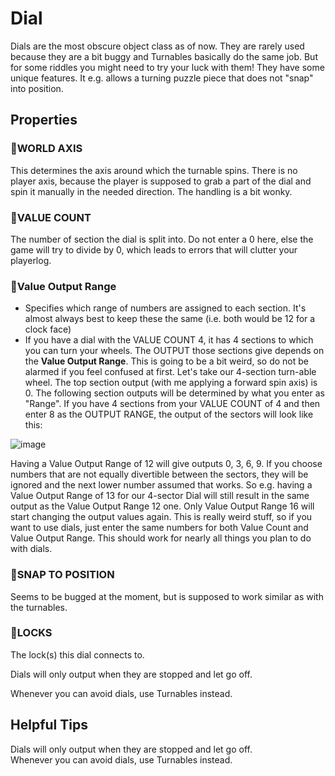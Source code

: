 # Dial
Dials are the most obscure object class as of now. They are rarely used because they are a bit buggy and Turnables basically do the same job. But for some riddles you might need to try your luck with them! They have some unique features. It e.g. allows a turning puzzle piece that does not "snap" into position.

## Properties

### :small_orange_diamond:WORLD AXIS
This determines the axis around which the turnable spins. There is no player axis, because the player is supposed to grab a part of the dial and spin it manually in the needed direction. The handling is a bit wonky.

### :small_orange_diamond:VALUE COUNT
The number of section the dial is split into. Do not enter a 0 here, else the game will try to divide by 0, which leads to errors that will clutter your playerlog.

### :small_orange_diamond:Value Output Range
- Specifies which range of numbers are assigned to each section. It's almost always best to keep these the same (i.e. both would be 12 for a clock face)
- If you have a dial with the VALUE COUNT 4, it has 4 sections to which you can turn your wheels. The OUTPUT those sections give depends on the **Value Output Range**. This is going to be a bit weird, so do not be alarmed if you feel confused at first. Let's take our 4-section turn-able wheel. The top section output (with me applying a forward spin axis) is 0. The following section outputs will be determined by what you enter as "Range". If you have 4 sections from your VALUE COUNT of 4 and then enter 8 as the OUTPUT RANGE, the output of the sectors will look like this:

![image](https://user-images.githubusercontent.com/2043673/194778150-4a5b6870-48e3-4283-b26a-42b4b1252d79.png)

Having a Value Output Range of 12 will give outputs 0, 3, 6, 9.
If you choose numbers that are not equally divertible between the sectors, they will be ignored and the next lower number assumed that works. So e.g. having a Value Output Range of 13 for our 4-sector Dial will still result in the same output as the Value Output Range 12 one. Only Value Output Range 16 will start changing the output values again.
This is really weird stuff, so if you want to use dials, just enter the same numbers for both Value Count and Value Output Range. This should work for nearly all things you plan to do with dials.

### :small_orange_diamond:SNAP TO POSITION
Seems to be bugged at the moment, but is supposed to work similar as with the turnables.

### :small_orange_diamond:LOCKS
The lock(s) this dial connects to.

Dials will only output when they are stopped and let go off.

Whenever you can avoid dials, use Turnables instead.

## Helpful Tips
<div className="highlight-div">
    Dials will only output when they are stopped and let go off.
</div>

<div className="highlight-div">
    Whenever you can avoid dials, use Turnables instead.
</div>